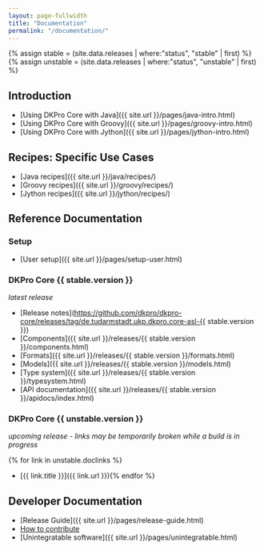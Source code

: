 ```yaml
---
layout: page-fullwidth
title: "Documentation"
permalink: "/documentation/"
---
```


{% assign stable = (site.data.releases | where:"status", "stable" | first) %}
{% assign unstable = (site.data.releases | where:"status", "unstable" | first) %}

## Introduction

* [Using DKPro Core with Java]({{ site.url }}/pages/java-intro.html)
* [Using DKPro Core with Groovy]({{ site.url }}/pages/groovy-intro.html)
* [Using DKPro Core with Jython]({{ site.url }}/pages/jython-intro.html)

## Recipes: Specific Use Cases

* [Java recipes]({{ site.url }}/java/recipes/)
* [Groovy recipes]({{ site.url }}/groovy/recipes/)
* [Jython recipes]({{ site.url }}/jython/recipes/)

## Reference Documentation

### Setup

* [User setup]({{ site.url }}/pages/setup-user.html)

### DKPro Core {{ stable.version }}
_latest release_

* [Release notes](https://github.com/dkpro/dkpro-core/releases/tag/de.tudarmstadt.ukp.dkpro.core-asl-{{ stable.version }})
* [Components]({{ site.url }}/releases/{{ stable.version }}/components.html)
* [Formats]({{ site.url }}/releases/{{ stable.version }}/formats.html)
* [Models]({{ site.url }}/releases/{{ stable.version }}/models.html)
* [Type system]({{ site.url }}/releases/{{ stable.version }}/typesystem.html)
* [API documentation]({{ site.url }}/releases/{{ stable.version }}/apidocs/index.html)

### DKPro Core {{ unstable.version }}
_upcoming release - links may be temporarily broken while a build is in progress_

{% for link in unstable.doclinks %}
* [{{ link.title }}]({{ link.url }}){% endfor %}

## Developer Documentation

* [Release Guide]({{ site.url }}/pages/release-guide.html)
* [How to contribute](http://dkpro.github.io/contributing/)
* [Unintegratable software]({{ site.url }}/pages/unintegratable.html)
